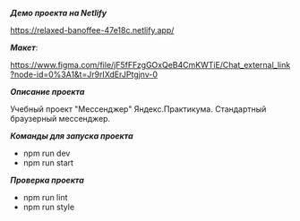 *****Демо проекта на Netlify***** 

https://relaxed-banoffee-47e18c.netlify.app/


*****Макет*****: 

https://www.figma.com/file/jF5fFFzgGOxQeB4CmKWTiE/Chat_external_link?node-id=0%3A1&t=Jr9rIXdErJPtgjnv-0

*****Описание проекта*****

Учебный проект "Мессенджер" Яндекс.Практикума. Стандартный браузерный мессенджер.

*****Команды для запуска проекта*****

* npm run dev
* npm run start

*****Проверка проекта***** 

* npm run lint
* npm run style

